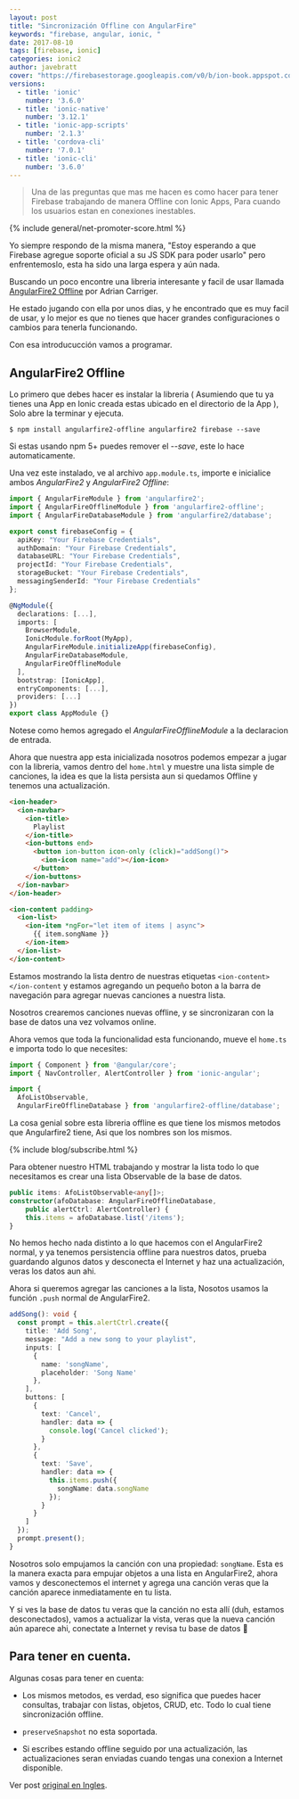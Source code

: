 ```yaml
---
layout: post
title: "Sincronización Offline con AngularFire"
keywords: "firebase, angular, ionic, "
date: 2017-08-10
tags: [firebase, ionic]
categories: ionic2
author: javebratt
cover: "https://firebasestorage.googleapis.com/v0/b/ion-book.appspot.com/o/posts%2F2017-02-24-formsularios-firebase%2F5mTwi1e.jpg?alt=media&token=506ec3e9-8174-4f3f-8311-edddc5a3abbd"
versions:
  - title: 'ionic'
    number: '3.6.0'
  - title: 'ionic-native'
    number: '3.12.1'
  - title: 'ionic-app-scripts'
    number: '2.1.3'
  - title: 'cordova-cli'
    number: '7.0.1'
  - title: 'ionic-cli'
    number: '3.6.0'
---
```


> Una de las preguntas que mas me hacen es como hacer para tener Firebase trabajando de manera Offline con Ionic Apps, Para cuando los usuarios estan en conexiones inestables.
<!--summary-->

<amp-img width="1024" height="512" layout="responsive" src="https://firebasestorage.googleapis.com/v0/b/ion-book.appspot.com/o/posts%2F2017-02-24-formsularios-firebase%2F5mTwi1e.jpg?alt=media&token=506ec3e9-8174-4f3f-8311-edddc5a3abbd"></amp-img>

{% include general/net-promoter-score.html %}

Yo siempre respondo de la misma manera, "Estoy esperando a que Firebase agregue soporte oficial a su JS SDK para poder usarlo" pero enfrentemoslo, esta ha sido una larga espera y aún nada.

Buscando un poco encontre una libreria interesante y facil de usar llamada [AngularFire2 Offline](https://github.com/adriancarriger/angularfire2-offline) por Adrian Carriger.

He estado jugando con ella por unos dias, y he encontrado que es muy facil de usar, y lo mejor es que no tienes que hacer grandes configuraciones o cambios para tenerla funcionando.

Con esa introducucción vamos a programar.

## AngularFire2 Offline

Lo primero que debes hacer es instalar la libreria ( Asumiendo que tu ya tienes una App en Ionic creada estas ubicado en el directorio de la App ), Solo abre la terminar y ejecuta.

```
$ npm install angularfire2-offline angularfire2 firebase --save
```

Si estas usando npm 5+ puedes remover el *--save*, este lo hace automaticamente.

Una vez este instalado, ve al archivo ```app.module.ts```, importe e inicialice ambos *AngularFire2* y *AngularFire2 Offline*:

```ts
import { AngularFireModule } from 'angularfire2';
import { AngularFireOfflineModule } from 'angularfire2-offline';
import { AngularFireDatabaseModule } from 'angularfire2/database';

export const firebaseConfig = {
  apiKey: "Your Firebase Credentials",
  authDomain: "Your Firebase Credentials",
  databaseURL: "Your Firebase Credentials",
  projectId: "Your Firebase Credentials",
  storageBucket: "Your Firebase Credentials",
  messagingSenderId: "Your Firebase Credentials"
};

@NgModule({
  declarations: [...],
  imports: [
    BrowserModule,
    IonicModule.forRoot(MyApp),
    AngularFireModule.initializeApp(firebaseConfig),
    AngularFireDatabaseModule,
    AngularFireOfflineModule
  ],
  bootstrap: [IonicApp],
  entryComponents: [...],
  providers: [...]
})
export class AppModule {}
```

Notese como hemos agregado el *AngularFireOfflineModule* a la declaracion de entrada.

Ahora que nuestra app esta inicializada nosotros podemos empezar a jugar con la libreria, vamos dentro del ```home.html``` y muestre una lista simple de canciones, la idea es que la lista persista aun si quedamos Offline y tenemos una actualización.

```html
<ion-header>
  <ion-navbar>
    <ion-title>
      Playlist
    </ion-title>
    <ion-buttons end>
      <button ion-button icon-only (click)="addSong()">
        <ion-icon name="add"></ion-icon>
      </button>
    </ion-buttons>
  </ion-navbar>
</ion-header>

<ion-content padding>
  <ion-list>
    <ion-item *ngFor="let item of items | async">
      {{ item.songName }}
    </ion-item>  
  </ion-list>
</ion-content>
```

Estamos mostrando la lista dentro de nuestras etiquetas ```<ion-content></ion-content``` y estamos agregando un pequeño boton a la barra de navegación para agregar nuevas canciones a nuestra lista.

Nosotros crearemos canciones nuevas offline, y se sincronizaran con la base de datos una vez volvamos online.

Ahora vemos que toda la funcionalidad esta funcionando, mueve el ```home.ts``` e importa todo lo que necesites:

```ts
import { Component } from '@angular/core';
import { NavController, AlertController } from 'ionic-angular';

import { 
  AfoListObservable, 
  AngularFireOfflineDatabase } from 'angularfire2-offline/database';
```
La cosa genial sobre esta libreria offline es que tiene los mismos metodos que Angularfire2 tiene, Asi que los nombres son los mismos.

{% include blog/subscribe.html %}

Para obtener nuestro HTML trabajando y mostrar la lista todo lo que necesitamos es crear una lista Observable de la base de datos.

```ts
public items: AfoListObservable<any[]>;
constructor(afoDatabase: AngularFireOfflineDatabase, 
    public alertCtrl: AlertController) {
    this.items = afoDatabase.list('/items');
}
```

No hemos hecho nada distinto a lo que hacemos con el AngularFire2 normal, y ya tenemos persistencia offline para nuestros datos, prueba guardando algunos datos y desconecta el Internet y haz una actualización, veras los datos aun ahi.

Ahora si queremos agregar las canciones a la lista, Nosotos usamos la función ```.push``` normal de AngularFire2.

```ts
addSong(): void {
  const prompt = this.alertCtrl.create({
    title: 'Add Song',
    message: "Add a new song to your playlist",
    inputs: [
      {
        name: 'songName',
        placeholder: 'Song Name'
      },
    ],
    buttons: [
      {
        text: 'Cancel',
        handler: data => {
          console.log('Cancel clicked');
        }
      },
      {
        text: 'Save',
        handler: data => {
          this.items.push({
            songName: data.songName
          });
        }
      }
    ]
  });
  prompt.present();
}
```

Nosotros solo empujamos la canción con una propiedad: ```songName```. Esta es la manera exacta para empujar objetos a una lista en AngularFire2, ahora vamos  y desconectemos el internet y agrega una canción veras que la canción aparece inmediatamente en tu lista.

Y si ves la base de datos tu veras que la canción no esta allí (duh, estamos desconectados), vamos a actualizar la vista, veras que la nueva canción aún aparece ahi, conectate a Internet y revisa tu base de datos 🙂

## Para tener en cuenta.

Algunas cosas para tener en cuenta:

* Los mismos metodos, es verdad, eso significa que puedes hacer consultas, trabajar con listas, objetos, CRUD, etc. Todo lo cual tiene sincronización offline.

* ```preserveSnapshot``` no esta soportada.

* Si escribes estando offline seguido por una actualización, las actualizaciones seran enviadas cuando tengas una conexion a Internet disponible.

Ver post [original en Ingles](https://javebratt.com/offline-angularfire2/?utm_content=buffer6cf2c).